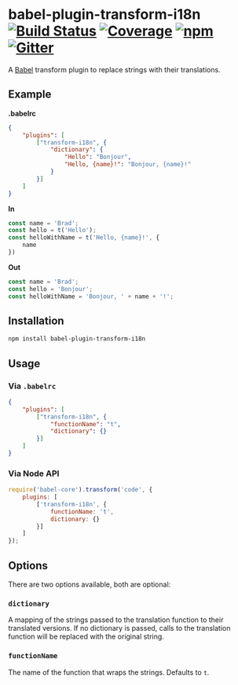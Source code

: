# babel-plugin-transform-i18n [![Build Status](https://travis-ci.org/vimeo/babel-plugin-transform-i18n.svg?branch=master)](https://travis-ci.org/vimeo/babel-plugin-transform-i18n) [![Coverage](https://img.shields.io/codecov/c/github/vimeo/babel-plugin-transform-i18n.svg?maxAge=2592000)](https://codecov.io/gh/vimeo/babel-plugin-transform-i18n) [![npm](https://img.shields.io/npm/v/babel-plugin-transform-i18n.svg?maxAge=2592000)](https://www.npmjs.com/package/babel-plugin-transform-i18n) [![Gitter](https://badges.gitter.im/vimeo/babel-plugin-transform-i18n.svg)](https://gitter.im/vimeo/babel-plugin-transform-i18n)

A [Babel](https://babeljs.io) transform plugin to replace strings with their translations.

## Example

**.babelrc**

```json
{
    "plugins": [
        ["transform-i18n", {
            "dictionary": {
                "Hello": "Bonjour",
                "Hello, {name}!": "Bonjour, {name}!"
            }
        }]
    ]
}
```

**In**

```js
const name = 'Brad';
const hello = t('Hello');
const helloWithName = t('Hello, {name}!', {
    name
})
```

**Out**

```js
const name = 'Brad';
const hello = 'Bonjour';
const helloWithName = 'Bonjour, ' + name + '!';
```

## Installation

```bash
npm install babel-plugin-transform-i18n
```

## Usage

### Via `.babelrc`

```json
{
    "plugins": [
        ["transform-i18n", {
            "functionName": "t",
            "dictionary": {}
        }]
    ]
}
```

### Via Node API

```js
require('babel-core').transform('code', {
    plugins: [
        ['transform-i18n', {
            functionName: 't',
            dictionary: {}
        }]
    ]
});
```

## Options

There are two options available, both are optional:

### `dictionary`

A mapping of the strings passed to the translation function to their translated versions. If no dictionary is passed, calls to the translation function will be replaced with the original string.

### `functionName`

The name of the function that wraps the strings. Defaults to `t`.
